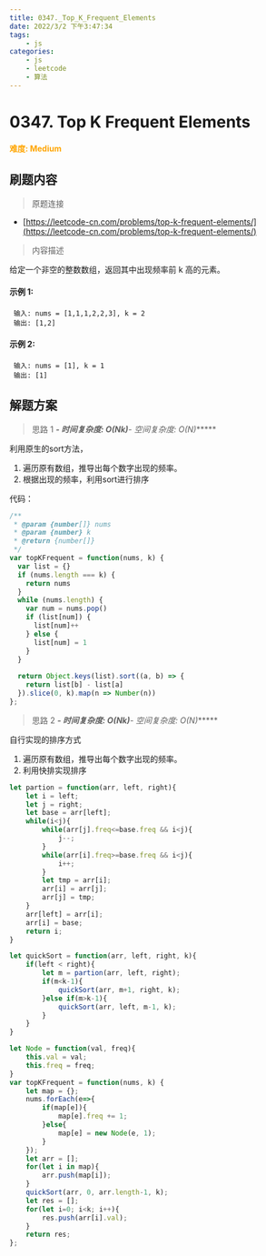 ```yaml
---
title: 0347._Top_K_Frequent_Elements
date: 2022/3/2 下午3:47:34
tags:
    - js
categories:
    - js
    - leetcode
    - 算法
---
```


# 0347. Top K Frequent Elements

**<font color=orange>难度: Medium</font>**

## 刷题内容

> 原题连接

* [https://leetcode-cn.com/problems/top-k-frequent-elements/](https://leetcode-cn.com/problems/top-k-frequent-elements/)

> 内容描述

给定一个非空的整数数组，返回其中出现频率前 k 高的元素。


#### 示例 1:

     输入: nums = [1,1,1,2,2,3], k = 2
     输出: [1,2]

#### 示例 2:

     输入: nums = [1], k = 1
     输出: [1]


## 解题方案

> 思路 1
******- 时间复杂度: O(N*k)******- 空间复杂度: O(N)******

利用原生的sort方法，
 1. 遍历原有数组，推导出每个数字出现的频率。
 2. 根据出现的频率，利用sort进行排序

代码：

```javascript
/**
 * @param {number[]} nums
 * @param {number} k
 * @return {number[]}
 */
var topKFrequent = function(nums, k) {
  var list = {}
  if (nums.length === k) {
    return nums
  }
  while (nums.length) {
    var num = nums.pop()
    if (list[num]) {
      list[num]++
    } else {
      list[num] = 1
    }
  }
  
  return Object.keys(list).sort((a, b) => {
    return list[b] - list[a]
  }).slice(0, k).map(n => Number(n))
};
```


> 思路 2
******- 时间复杂度: O(N*k)******- 空间复杂度: O(N)******

自行实现的排序方式
 1. 遍历原有数组，推导出每个数字出现的频率。
 2. 利用快排实现排序

```javascript
let partion = function(arr, left, right){
    let i = left;
    let j = right;
    let base = arr[left];
    while(i<j){
        while(arr[j].freq<=base.freq && i<j){
            j--;
        }
        while(arr[i].freq>=base.freq && i<j){
            i++;
        }
        let tmp = arr[i];
        arr[i] = arr[j];
        arr[j] = tmp;
    }
    arr[left] = arr[i];
    arr[i] = base;
    return i;
}

let quickSort = function(arr, left, right, k){
    if(left < right){
        let m = partion(arr, left, right);
        if(m<k-1){
            quickSort(arr, m+1, right, k);
        }else if(m>k-1){
            quickSort(arr, left, m-1, k);
        }
    }
}

let Node = function(val, freq){
    this.val = val;
    this.freq = freq;
}
var topKFrequent = function(nums, k) {
    let map = {};
    nums.forEach(e=>{
        if(map[e]){
            map[e].freq += 1;
        }else{
            map[e] = new Node(e, 1);
        }
    });
    let arr = [];
    for(let i in map){
        arr.push(map[i]);
    }
    quickSort(arr, 0, arr.length-1, k);
    let res = [];
    for(let i=0; i<k; i++){
        res.push(arr[i].val);
    }
    return res;
};

```
